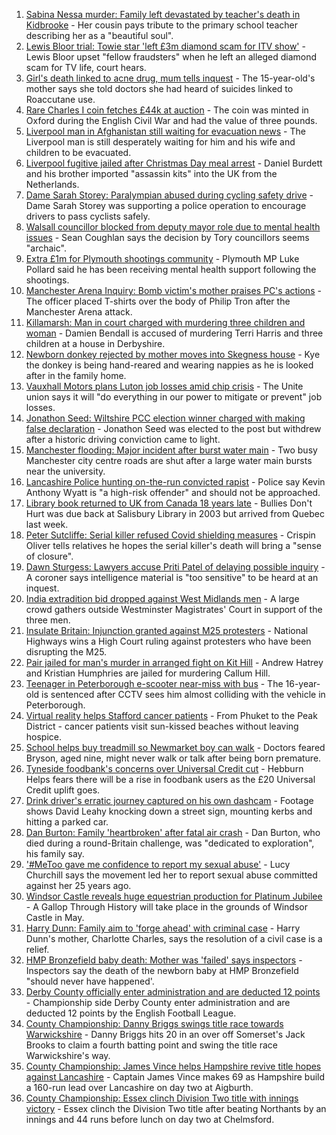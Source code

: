 1. [Sabina Nessa murder: Family left devastated by teacher's death in Kidbrooke](https://www.bbc.co.uk/news/uk-england-london-58639602?at_medium=RSS&at_campaign=KARANGA) - Her cousin pays tribute to the primary school teacher describing her as a "beautiful soul".
2. [Lewis Bloor trial: Towie star 'left £3m diamond scam for ITV show'](https://www.bbc.co.uk/news/uk-england-essex-58656979?at_medium=RSS&at_campaign=KARANGA) - Lewis Bloor upset "fellow fraudsters" when he left an alleged diamond scam for TV life, court hears.
3. [Girl's death linked to acne drug, mum tells inquest](https://www.bbc.co.uk/news/uk-england-york-north-yorkshire-58658304?at_medium=RSS&at_campaign=KARANGA) - The 15-year-old's mother says she told doctors she had heard of suicides linked to Roaccutane use.
4. [Rare Charles I coin fetches £44k at auction](https://www.bbc.co.uk/news/uk-england-oxfordshire-58655402?at_medium=RSS&at_campaign=KARANGA) - The coin was minted in Oxford during the English Civil War and had the value of three pounds.
5. [Liverpool man in Afghanistan still waiting for evacuation news](https://www.bbc.co.uk/news/uk-england-merseyside-58659044?at_medium=RSS&at_campaign=KARANGA) - The Liverpool man is still desperately waiting for him and his wife and children to be evacuated.
6. [Liverpool fugitive jailed after Christmas Day meal arrest](https://www.bbc.co.uk/news/uk-england-merseyside-58657274?at_medium=RSS&at_campaign=KARANGA) - Daniel Burdett and his brother imported "assassin kits" into the UK from the Netherlands.
7. [Dame Sarah Storey: Paralympian abused during cycling safety drive](https://www.bbc.co.uk/news/uk-england-south-yorkshire-58651321?at_medium=RSS&at_campaign=KARANGA) - Dame Sarah Storey was supporting a police operation to encourage drivers to pass cyclists safely.
8. [Walsall councillor blocked from deputy mayor role due to mental health issues](https://www.bbc.co.uk/news/uk-england-birmingham-58656808?at_medium=RSS&at_campaign=KARANGA) - Sean Coughlan says the decision by Tory councillors seems "archaic".
9. [Extra £1m for Plymouth shootings community](https://www.bbc.co.uk/news/uk-england-devon-58658052?at_medium=RSS&at_campaign=KARANGA) - Plymouth MP Luke Pollard said he has been receiving mental health support following the shootings.
10. [Manchester Arena Inquiry: Bomb victim's mother praises PC's actions](https://www.bbc.co.uk/news/uk-england-manchester-58652361?at_medium=RSS&at_campaign=KARANGA) - The officer placed T-shirts over the body of Philip Tron after the Manchester Arena attack.
11. [Killamarsh: Man in court charged with murdering three children and woman](https://www.bbc.co.uk/news/uk-england-derbyshire-58635995?at_medium=RSS&at_campaign=KARANGA) - Damien Bendall is accused of murdering Terri Harris and three children at a house in Derbyshire.
12. [Newborn donkey rejected by mother moves into Skegness house](https://www.bbc.co.uk/news/uk-england-lincolnshire-58650728?at_medium=RSS&at_campaign=KARANGA) - Kye the donkey is being hand-reared and wearing nappies as he is looked after in the family home.
13. [Vauxhall Motors plans Luton job losses amid chip crisis](https://www.bbc.co.uk/news/uk-england-beds-bucks-herts-58648533?at_medium=RSS&at_campaign=KARANGA) - The Unite union says it will "do everything in our power to mitigate or prevent" job losses.
14. [Jonathon Seed: Wiltshire PCC election winner charged with making false declaration](https://www.bbc.co.uk/news/uk-england-wiltshire-58657799?at_medium=RSS&at_campaign=KARANGA) - Jonathon Seed was elected to the post but withdrew after a historic driving conviction came to light.
15. [Manchester flooding: Major incident after burst water main](https://www.bbc.co.uk/news/uk-england-manchester-58648005?at_medium=RSS&at_campaign=KARANGA) - Two busy Manchester city centre roads are shut after a large water main bursts near the university.
16. [Lancashire Police hunting on-the-run convicted rapist](https://www.bbc.co.uk/news/uk-england-lancashire-58649890?at_medium=RSS&at_campaign=KARANGA) - Police say Kevin Anthony Wyatt is "a high-risk offender" and should not be approached.
17. [Library book returned to UK from Canada 18 years late](https://www.bbc.co.uk/news/uk-england-wiltshire-58649649?at_medium=RSS&at_campaign=KARANGA) - Bullies Don't Hurt was due back at Salisbury Library in 2003 but arrived from Quebec last week.
18. [Peter Sutcliffe: Serial killer refused Covid shielding measures](https://www.bbc.co.uk/news/uk-england-leeds-58651328?at_medium=RSS&at_campaign=KARANGA) - Crispin Oliver tells relatives he hopes the serial killer's death will bring a "sense of closure".
19. [Dawn Sturgess: Lawyers accuse Priti Patel of delaying possible inquiry](https://www.bbc.co.uk/news/uk-58652754?at_medium=RSS&at_campaign=KARANGA) - A coroner says intelligence material is "too sensitive" to be heard at an inquest.
20. [India extradition bid dropped against West Midlands men](https://www.bbc.co.uk/news/uk-england-coventry-warwickshire-58652778?at_medium=RSS&at_campaign=KARANGA) - A large crowd gathers outside Westminster Magistrates' Court in support of the three men.
21. [Insulate Britain: Injunction granted against M25 protesters](https://www.bbc.co.uk/news/uk-england-beds-bucks-herts-58649286?at_medium=RSS&at_campaign=KARANGA) - National Highways wins a High Court ruling against protesters who have been disrupting the M25.
22. [Pair jailed for man's murder in arranged fight on Kit Hill](https://www.bbc.co.uk/news/uk-england-cornwall-58649954?at_medium=RSS&at_campaign=KARANGA) - Andrew Hatrey and Kristian Humphries are jailed for murdering Callum Hill.
23. [Teenager in Peterborough e-scooter near-miss with bus](https://www.bbc.co.uk/news/uk-england-cambridgeshire-58654958?at_medium=RSS&at_campaign=KARANGA) - The 16-year-old is sentenced after CCTV sees him almost colliding with the vehicle in Peterborough.
24. [Virtual reality helps Stafford cancer patients](https://www.bbc.co.uk/news/uk-england-stoke-staffordshire-58654320?at_medium=RSS&at_campaign=KARANGA) - From Phuket to the Peak District - cancer patients visit sun-kissed beaches without leaving hospice.
25. [School helps buy treadmill so Newmarket boy can walk](https://www.bbc.co.uk/news/uk-england-suffolk-58654956?at_medium=RSS&at_campaign=KARANGA) - Doctors feared Bryson, aged nine, might never walk or talk after being born premature.
26. [Tyneside foodbank's concerns over Universal Credit cut](https://www.bbc.co.uk/news/uk-england-tyne-58641993?at_medium=RSS&at_campaign=KARANGA) - Hebburn Helps fears there will be a rise in foodbank users as the £20 Universal Credit uplift goes.
27. [Drink driver's erratic journey captured on his own dashcam](https://www.bbc.co.uk/news/uk-england-bristol-58629745?at_medium=RSS&at_campaign=KARANGA) - Footage shows David Leahy knocking down a street sign, mounting kerbs and hitting a parked car.
28. [Dan Burton: Family 'heartbroken' after fatal air crash](https://www.bbc.co.uk/news/uk-england-devon-58650415?at_medium=RSS&at_campaign=KARANGA) - Dan Burton, who died during a round-Britain challenge, was "dedicated to exploration", his family say.
29. ['#MeToo gave me confidence to report my sexual abuse'](https://www.bbc.co.uk/news/uk-england-york-north-yorkshire-58624904?at_medium=RSS&at_campaign=KARANGA) - Lucy Churchill says the movement led her to report sexual abuse committed against her 25 years ago.
30. [Windsor Castle reveals huge equestrian production for Platinum Jubilee](https://www.bbc.co.uk/news/uk-england-berkshire-58648797?at_medium=RSS&at_campaign=KARANGA) - A Gallop Through History will take place in the grounds of Windsor Castle in May.
31. [Harry Dunn: Family aim to 'forge ahead' with criminal case](https://www.bbc.co.uk/news/uk-england-northamptonshire-58648526?at_medium=RSS&at_campaign=KARANGA) - Harry Dunn's mother, Charlotte Charles, says the resolution of a civil case is a relief.
32. [HMP Bronzefield baby death: Mother was 'failed' says inspectors](https://www.bbc.co.uk/news/uk-england-58646499?at_medium=RSS&at_campaign=KARANGA) - Inspectors say the death of the newborn baby at HMP Bronzefield "should never have happened'.
33. [Derby County officially enter administration and are deducted 12 points](https://www.bbc.co.uk/sport/football/58649432?at_medium=RSS&at_campaign=KARANGA) - Championship side Derby County enter administration and are deducted 12 points by the English Football League.
34. [County Championship: Danny Briggs swings title race towards Warwickshire](https://www.bbc.co.uk/sport/cricket/58622849?at_medium=RSS&at_campaign=KARANGA) - Danny Briggs hits 20 in an over off Somerset's Jack Brooks to claim a fourth batting point and swing the title race Warwickshire's way.
35. [County Championship: James Vince helps Hampshire revive title hopes against Lancashire](https://www.bbc.co.uk/sport/cricket/58654578?at_medium=RSS&at_campaign=KARANGA) - Captain James Vince makes 69 as Hampshire build a 160-run lead over Lancashire on day two at Aigburth.
36. [County Championship: Essex clinch Division Two title with innings victory](https://www.bbc.co.uk/sport/cricket/58652980?at_medium=RSS&at_campaign=KARANGA) - Essex clinch the Division Two title after beating Northants by an innings and 44 runs before lunch on day two at Chelmsford.
